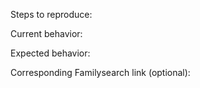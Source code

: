 Steps to reproduce:

Current behavior:

Expected behavior:

Corresponding Familysearch link (optional):